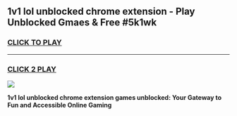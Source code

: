 
## 1v1 lol unblocked chrome extension - Play Unblocked Gmaes & Free #5k1wk
<h3>
<a href="https://news.freeplayer.one?title=1v1_lol_unblocked_chrome_extension&ref=26F">CLICK TO PLAY</a></h3>
<hr>

<h3>
<a href="https://news.freeplayer.one?title=1v1_lol_unblocked_chrome_extension&ref=26F">CLICK 2 PLAY</a>
  
</h3>

<a href="https://news.freeplayer.one?title=1v1_lol_unblocked_chrome_extension&ref=26F/"><img src="https://clearcache.store/games.png"></a>


**1v1 lol unblocked chrome extension games unblocked: Your Gateway to Fun and Accessible Online Gaming**
